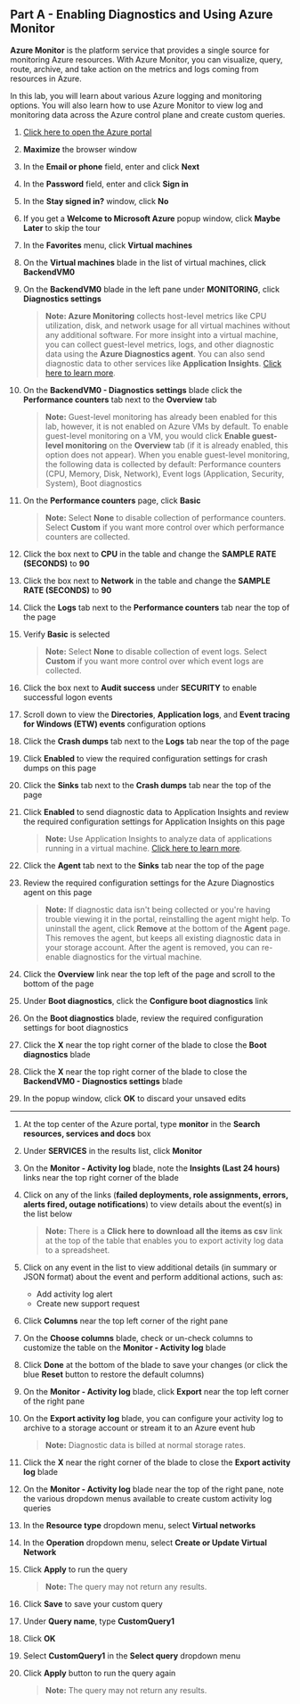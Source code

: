 ## Part A - Enabling Diagnostics and Using Azure Monitor

**Azure Monitor** is the platform service that provides a single source for monitoring Azure resources. With Azure Monitor, you can visualize, query, route, archive, and take action on the metrics and logs coming from resources in Azure.

In this lab, you will learn about various Azure logging and monitoring options. You will also learn how to use Azure Monitor to view log and monitoring data across the Azure control plane and create custom queries. 

1. [Click here to open the Azure portal](launch://launch_ie_browse_azure_portal)

1. **Maximize** the browser window

1. In the **Email or phone** field, enter **<inject key="AzureAdUserEmail"/>** and click **Next**

1. In the **Password** field, enter **<inject key="AzureAdUserPassword"/>** and click **Sign in**

1. In the **Stay signed in?** window, click **No**

1. If you get  a **Welcome to Microsoft Azure** popup window, click **Maybe Later** to skip the tour

1. In the **Favorites** menu, click **Virtual machines**

1. On the **Virtual machines** blade in the list of virtual machines, click **BackendVM0** 

1. On the **BackendVM0** blade in the left pane under **MONITORING**, click **Diagnostics settings**

    > **Note: Azure Monitoring** collects host-level metrics like CPU utilization, disk, and network usage for all virtual machines without any additional software. For more insight into a virtual machine, you can collect guest-level metrics, logs, and other diagnostic data using the **Azure Diagnostics agent**. You can also send diagnostic data to other services like **Application Insights**. [Click here to learn more](https://docs.microsoft.com/en-us/azure/monitoring-and-diagnostics/azure-diagnostics).

1. On the **BackendVM0 - Diagnostics settings** blade click the **Performance counters** tab next to the **Overview** tab 

    > **Note:** Guest-level monitoring has already been enabled for this lab, however, it is not enabled on Azure VMs by default. To enable guest-level monitoring on a VM, you would click **Enable guest-level monitoring** on the **Overview** tab (if it is already enabled, this option does not appear). When you enable guest-level monitoring, the following data is collected by default: Performance counters (CPU, Memory, Disk, Network), Event logs (Application, Security, System), Boot diagnostics

1. On the **Performance counters** page, click **Basic**

    > **Note:** Select **None** to disable collection of performance counters. Select **Custom** if you want more control over which performance counters are collected.

1. Click the box next to **CPU** in the table and change the **SAMPLE RATE (SECONDS)** to **90**

1. Click the box next to **Network** in the table and change the **SAMPLE RATE (SECONDS)** to **90**

1. Click the **Logs** tab next to the **Performance counters** tab near the top of the page

1. Verify **Basic** is selected

    > **Note:** Select **None** to disable collection of event logs. Select **Custom** if you want more control over which event logs are collected.

1. Click the box next to **Audit success** under **SECURITY** to enable successful logon events

1. Scroll down to view the **Directories**, **Application logs**, and **Event tracing for Windows (ETW) events** configuration options

1. Click the **Crash dumps** tab next to the **Logs** tab near the top of the page

1. Click **Enabled** to view the required configuration settings for crash dumps on this page

1. Click the **Sinks** tab next to the **Crash dumps** tab near the top of the page

1. Click **Enabled** to send diagnostic data to Application Insights and review the required configuration settings for Application Insights on this page

    > **Note:** Use Application Insights to analyze data of applications running in a virtual machine. [Click here to learn more](https://docs.microsoft.com/en-us/azure/monitoring-and-diagnostics/azure-diagnostics-configure-application-insights).

1. Click the **Agent** tab next to the **Sinks** tab near the top of the page

1. Review the required configuration settings for the Azure Diagnostics agent on this page

    > **Note:** If diagnostic data isn't being collected or you're having trouble viewing it in the portal, reinstalling the agent might help. To uninstall the agent, click **Remove** at the bottom of the **Agent** page. This removes the agent, but keeps all existing diagnostic data in your storage account. After the agent is removed, you can re-enable diagnostics for the virtual machine.

1. Click the **Overview** link near the top left of the page and scroll to the bottom of the page

1. Under **Boot diagnostics**, click the **Configure boot diagnostics** link

1. On the **Boot diagnostics** blade, review the required configuration settings for boot diagnostics

1. Click the **X** near the top right corner of the blade to close the **Boot diagnostics** blade

1. Click the **X** near the top right corner of the blade to close the **BackendVM0 - Diagnostics settings** blade

1. In the popup window, click **OK** to discard your unsaved edits



---------------------------------------------------------------------
1. At the top center of the Azure portal, type **monitor** in the **Search resources, services and docs** box

1. Under **SERVICES** in the results list, click **Monitor**

1. On the **Monitor - Activity log** blade, note the **Insights (Last 24 hours)** links near the top right corner of the blade

1. Click on any of the links (**failed deployments, role assignments, errors, alerts fired, outage notifications**) to view details about the event(s) in the list below

    > **Note:** There is a **Click here to download all the items as csv** link at the top of the table that enables you to export activity log data to a spreadsheet.

1. Click on any event in the list to view additional details (in summary or JSON format) about the event and perform additional actions, such as:

    - Add activity log alert
    - Create new support request

1. Click **Columns** near the top left corner of the right pane

1. On the **Choose columns** blade, check or un-check columns to customize the table on the **Monitor - Activity log** blade

1. Click **Done** at the bottom of the blade to save your changes (or click the blue **Reset** button to restore the default columns)

1. On the **Monitor - Activity log** blade, click **Export** near the top left corner of the right pane

1. On the **Export activity log** blade, you can configure your activity log to archive to a storage account or stream it to an Azure event hub

    > **Note:** Diagnostic data is billed at normal storage rates.

1. Click the **X** near the right corner of the blade to close the **Export activity log** blade

1. On the **Monitor - Activity log** blade near the top of the right pane, note the various dropdown menus available to create custom activity log queries

1. In the **Resource type** dropdown menu, select **Virtual networks**

1. In the **Operation** dropdown menu, select **Create or Update Virtual Network**

1. Click **Apply** to run the query

    > **Note:** The query may not return any results.

1. Click **Save** to save your custom query

1. Under **Query name**, type **CustomQuery1**

1. Click **OK**

1. Select **CustomQuery1** in the **Select query** dropdown menu

1. Click **Apply** button to run the query again

    > **Note:** The query may not return any results.